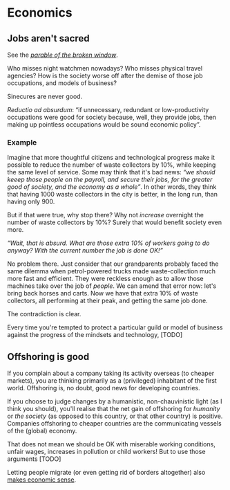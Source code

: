 # Economics

## Jobs aren't sacred

See the [*parable of the broken window*](https://en.wikipedia.org/wiki/Parable_of_the_broken_window).

Who misses night watchmen nowadays?
Who misses physical travel agencies?
How is the society worse off after the demise of those job occupations, and models of business?

Sinecures are never good.

*Reductio ad absurdum*: &ldquo;if unnecessary, redundant or low-productivity occupations were good for society because, well, they provide jobs, then making up
pointless occupations would be sound economic policy&rdquo;.

### Example

Imagine that more thoughtful citizens and technological progress make it possible to reduce the number of waste collectors by 10%, while keeping the
same level of service.
Some may think that it's bad news: *&ldquo;we should keeep those people on the payroll, and secure their jobs, for the greater good of society, and the
economy as a whole&rdquo;*.
In other words, they think that having 1000 waste collectors in the city is better, in the long run, than having only 900.

But if that were true, why stop there?
Why not *increase* overnight the number of waste collectors by 10%?
Surely that would benefit society even more.

*&ldquo;Wait, that is absurd.
What are those extra 10% of workers going to do anyway?
With the current number the job is done OK!&rdquo;*

No problem there.
Just consider that our grandparents probably faced the same dilemma when petrol-powered trucks made waste-collection much more fast and efficient.
They were reckless enough as to allow those machines take over the job of *people*.
We can amend that error now: let's bring back horses and carts.
Now we have that extra 10% of waste collectors, all performing at their peak, and getting the same job done.

The contradiction is clear.

Every time you're tempted to protect a particular guild or model of business against the progress of the mindsets and technology, [TODO]

## Offshoring is good

If you complain about a company taking its activity overseas (to cheaper markets), you are thinking primarily as a (privileged) inhabitant of the first world.
Offshoring is, no doubt, good news for developing countries.

If you choose to judge changes by a humanistic, non-chauvinistic light (as I think you should), you'll realise that the net gain of offshoring for *humanity*
or *the society* (as opposed to this country, or that other country) is positive.
Companies offshoring to cheaper countries are the communicating vessels of the (global) economy.

That does not mean we should be OK with miserable working conditions, unfair wages, increases in pollution or child workers!
But to use those arguments [TODO]

Letting people migrate (or even getting rid of borders altogether) also
[makes economic sense](http://www.theatlantic.com/business/archive/2015/10/get-rid-borders-completely/409501/).
